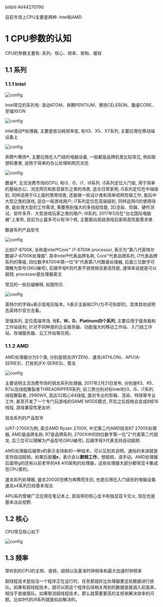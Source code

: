 bilibili AV44270790

目前市场上CPU主要是两种: Intel和AMD

# 1 CPU参数的认知

CPU的参数主要有: 系列、核心、频率、架构、缓存

## 1.1 系列

### 1.1.1 Intel

![config](./imags/1.jpeg)

Intel常见的系列有: 凌动ATOM、奔腾PENTIUM、赛扬CELERON、酷睿CORE、至强XEON

![config](./imags/2.jpeg)

Intel凌动®️处理器, 主要是低功耗频率低, 有X3、X5、X7系列, 主要应用在移动端设备上

![config](./imags/3.jpeg)

奔腾®️/赛扬®️, 主要应用在入门级的电脑设备, 一般都是品牌机里比较常见, 例如联想和惠普, 适用于简单的办公处理和网页浏览.

![config](./imags/4.jpeg)

酷睿®️, 主流消费市场的CPU, 有i3、i5、i7、i9系列. i3系列定位入门级, 用于简单的基础办公、浏览网页和影音娱乐之类的场景, 适合日常家用; i5系列定位在中端级别, 同样适用于i3上面的使用场景, 还能做一些设计类和简单视频剪辑工作, 能玩中大型之类的游戏, 适合一般游戏用户; i7系列定位在高端级别, 同样适用i5的使用场景, 能处理大型的工作需求, 需要用到强大的多线程性能, 3D渲染、剪辑、硬件测试、软件多开、大型游戏玩家之类的用户; i9系列, 2017年5月在"台北国际电脑展"上发布, 目前为止最多可以有18个核, 主要面向高级游戏玩家和高性能需求者.

酷睿系列产品型号

![config](./imags/5.jpeg)

比如i7\-8700K, 全称是intel®️Core™ i7\-8700K processor, 表示为"第八代英特尔酷睿i7\-8700K处理器". 其中intel®️代表品牌名称, Core™代表品牌系列, i7代表品牌系列的等级, 四位数字8700中第一位"8"代表第八代酷睿处理器, 后面三位数字可理解为型号(SKU编号), 后缀字母K则代表不锁倍频且更高性能, 通常来说就是可以超频, processor是处理器英文

常见的一些后缀解释, 如图所示.

 ![config](./imags/6.jpeg)

英特尔的字母u表示低电压版本。h表示主板和CPU为不可拆卸的。具体其他说明去英特尔官方去看。

至强系列, 定位高端市场, 有**E、W、D、Platinum四个系列**, 主要应用于服务器和工作站级别, 针对不同种类的企业服务器、功能强大的移动工作站、入门级工作站、存储服务器、云工作站等应用。

### 1.1.2 AMD

AMD处理器分为5个类, 分别是锐龙(RYZEN)、速龙(ATHLON)、APU(A\-SERIES)、打桩机(FX\-SERIES)、霄龙

![config](./imags/8.jpeg)

主要说明主流消费市场的锐龙系列处理器, 2017年2月21日发布, 分别是R3、R5、R7以及线程撕裂者THREADRIPPER系列, 前三款分别对标Intel的i3、i5、i7系列. 线程撕裂者, 2990WX, 高达32核心64线程, 面对专业的剪辑、渲染、特效等专业工作, 甚至开发了一个专门玩游戏的GAME MODE模式, 开启之后规格会变成8核16线程, 游戏兼容性更友好.

锐龙系列的产品型号

以R7\-2700X为例, 英文AMD Ryzen 2700X, 中文第二代AMD锐龙R7 2700X处理器, AMD是品牌名称, R7是品牌系列, 2700X中的四位数字第一位"2"代表第二代锐龙, 后三位可以理解为产品型号(SKU编号), 后缀字母X代表支持自动超频.

AMD处理器后缀带x的表示支持新的一种技术，可以见到其说明，通俗的来讲就是支持自动超频。如果后面**没x**，表示会以**默频工作**，想超频，请手动。AMD处理器后面带g的还有以前老早的A8 A10架构的处理器，这些处理器大部分都带显卡集成在CPU里的。

速龙系列处理器, 速龙200GE仿佛为奔腾而生的, 也是应用在入门级别的电脑设备. 速龙x4系列已经基本淘汰.

APU系列曾被广泛应用在笔记本上, 其自带的核心显卡和独显双卡交火, 现在也是基本淡出视野. 

## 1.2 核心

CPU常见核心如下

![config](./imags/9.jpeg)

## 1.3 频率

常听到的CPU的主频、睿频、超频以及基准时钟频率和最大加速时钟频率

超线程技术是指当一个程序正在运行时，任务那就好比处理器要这些数据进行排队。如果有超线程技术，就可以把这个程序后续相关用到的数据直接调入前面来，相当于直接插队。如果取消超线程技术，那么就需要更高的主频来解决效率的问题。比如9代的i9系列就是如此解决的。